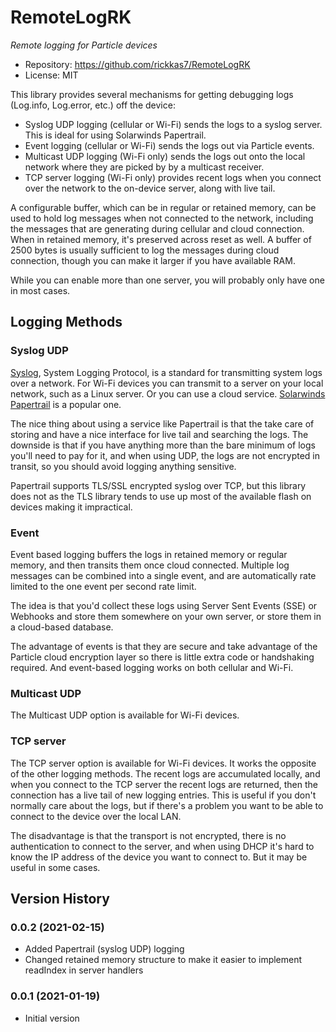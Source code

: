 # RemoteLogRK

*Remote logging for Particle devices*

- Repository: https://github.com/rickkas7/RemoteLogRK
- License: MIT

This library provides several mechanisms for getting debugging logs (Log.info, Log.error, etc.) off the device:

- Syslog UDP logging (cellular or Wi-Fi) sends the logs to a syslog server. This is ideal for using Solarwinds Papertrail.
- Event logging (cellular or Wi-Fi) sends the logs out via Particle events.
- Multicast UDP logging (Wi-Fi only) sends the logs out onto the local network where they are picked by by a multicast receiver.
- TCP server logging (Wi-Fi only) provides recent logs when you connect over the network to the on-device server, along with live tail. 

A configurable buffer, which can be in regular or retained memory, can be used to hold log messages when not connected to the network, including the messages that are generating during cellular and cloud connection. When in retained memory, it's preserved across reset as well. A buffer of 2500 bytes is usually sufficient to log the messages during cloud connection, though you can make it larger if you have available RAM.

While you can enable more than one server, you will probably only have one in most cases. 

## Logging Methods

### Syslog UDP

[Syslog](https://en.wikipedia.org/wiki/Syslog), System Logging Protocol, is a standard for transmitting system logs over a network. For Wi-Fi devices you can transmit to a server on your local network, such as a Linux server. Or you can use a cloud service. [Solarwinds Papertrail](https://www.papertrail.com/) is a popular one. 

The nice thing about using a service like Papertrail is that the take care of storing and have a nice interface for live tail and searching the logs. The downside is that if you have anything more than the bare minimum of logs you'll need to pay for it, and when using UDP, the logs are not encrypted in transit, so you should avoid logging anything sensitive. 

Papertrail supports TLS/SSL encrypted syslog over TCP, but this library does not as the TLS library tends to use up most of the available flash on devices making it impractical.


### Event 

Event based logging buffers the logs in retained memory or regular memory, and then transits them once cloud connected. Multiple log messages can be combined into a single event, and are automatically rate limited to the one event per second rate limit.

The idea is that you'd collect these logs using Server Sent Events (SSE) or Webhooks and store them somewhere on your own server, or store them in a cloud-based database.

The advantage of events is that they are secure and take advantage of the Particle cloud encryption layer so there is little extra code or handshaking required. And event-based logging works on both cellular and Wi-Fi.

### Multicast UDP

The Multicast UDP option is available for Wi-Fi devices.


### TCP server

The TCP server option is available for Wi-Fi devices. It works the opposite of the other logging methods. The recent logs are accumulated locally, and when you connect to the TCP server the recent logs are returned, then the connection has a live tail of new logging entries. This is useful if you don't normally care about the logs, but if there's a problem you want to be able to connect to the device over the local LAN.

The disadvantage is that the transport is not encrypted, there is no authentication to connect to the server, and when using DHCP it's hard to know the IP address of the device you want to connect to. But it may be useful in some cases.


## Version History

### 0.0.2 (2021-02-15)

- Added Papertrail (syslog UDP) logging
- Changed retained memory structure to make it easier to implement readIndex in server handlers

### 0.0.1 (2021-01-19)

- Initial version

